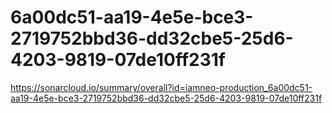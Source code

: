 # 6a00dc51-aa19-4e5e-bce3-2719752bbd36-dd32cbe5-25d6-4203-9819-07de10ff231f
https://sonarcloud.io/summary/overall?id=iamneo-production_6a00dc51-aa19-4e5e-bce3-2719752bbd36-dd32cbe5-25d6-4203-9819-07de10ff231f
